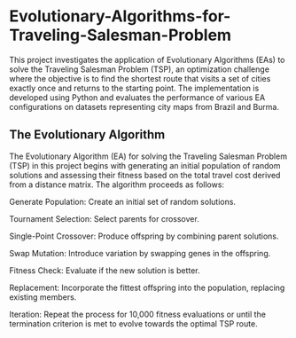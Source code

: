 # Evolutionary-Algorithms-for-Traveling-Salesman-Problem

This project investigates the application of Evolutionary Algorithms (EAs) to solve the Traveling Salesman Problem (TSP), an optimization challenge where the objective is to find the shortest route that visits a set of cities exactly once and returns to the starting point. The implementation is developed using Python and evaluates the performance of various EA configurations on datasets representing city maps from Brazil and Burma.

## The Evolutionary Algorithm
The Evolutionary Algorithm (EA) for solving the Traveling Salesman Problem (TSP) in this project begins with generating an initial population of random solutions and assessing their fitness based on the total travel cost derived from a distance matrix. The algorithm proceeds as follows:

Generate Population: Create an initial set of random solutions.

Tournament Selection: Select parents for crossover.

Single-Point Crossover: Produce offspring by combining parent solutions.

Swap Mutation: Introduce variation by swapping genes in the offspring.

Fitness Check: Evaluate if the new solution is better.

Replacement: Incorporate the fittest offspring into the population, replacing existing members.

Iteration: Repeat the process for 10,000 fitness evaluations or until the termination criterion is met to evolve towards the optimal TSP route.

